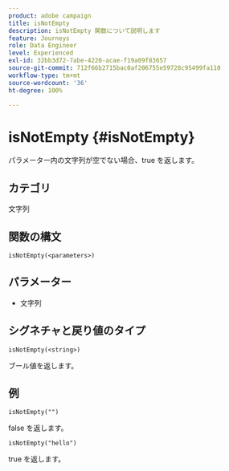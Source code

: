 ```yaml
---
product: adobe campaign
title: isNotEmpty
description: isNotEmpty 関数について説明します
feature: Journeys
role: Data Engineer
level: Experienced
exl-id: 32bb3d72-7abe-4220-acae-f19a09f83657
source-git-commit: 712f66b2715bac0af206755e59728c95499fa110
workflow-type: tm+mt
source-wordcount: '36'
ht-degree: 100%

---
```


# isNotEmpty {#isNotEmpty}

パラメーター内の文字列が空でない場合、true を返します。

## カテゴリ

文字列

## 関数の構文

`isNotEmpty(<parameters>)`

## パラメーター

* 文字列

## シグネチャと戻り値のタイプ

`isNotEmpty(<string>)`

ブール値を返します。

## 例

`isNotEmpty("")`

false を返します。

`isNotEmpty("hello")`

true を返します。

